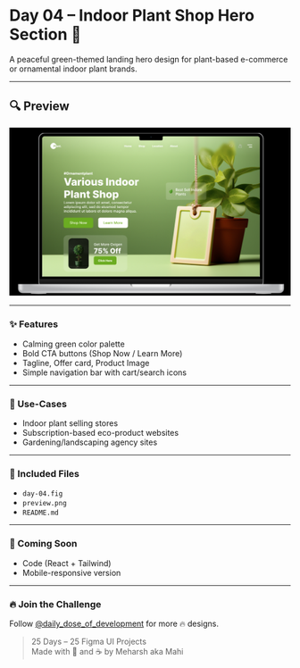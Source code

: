 # Day 04 – Indoor Plant Shop Hero Section 🌿

A peaceful green-themed landing hero design for plant-based e-commerce or ornamental indoor plant brands.

---

## 🔍 Preview

![hello-animation-preview](preview.png)

---

### ✨ Features

- Calming green color palette
- Bold CTA buttons (Shop Now / Learn More)
- Tagline, Offer card, Product Image
- Simple navigation bar with cart/search icons

---

### 🧾 Use-Cases

- Indoor plant selling stores
- Subscription-based eco-product websites
- Gardening/landscaping agency sites

---

### 📁 Included Files

- `day-04.fig`
- `preview.png`
- `README.md`

---

### 🔗 Coming Soon

- Code (React + Tailwind)
- Mobile-responsive version

---

### 🔥 Join the Challenge

Follow [@daily_dose_of_development](https://instagram.com/daily_dose_of_development) for more 🔥 designs.

> 25 Days – 25 Figma UI Projects  
> Made with 🌿 and ☕ by Meharsh aka Mahi